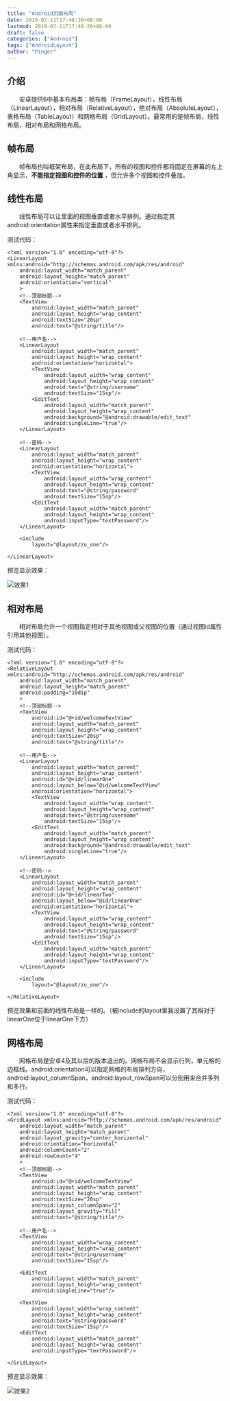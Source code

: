 ```yaml
---
title: "Android页面布局"
date: 2019-07-11T17:48:36+08:00
lastmod: 2019-07-11T17:48:36+08:00
draft: false
categories: ["Android"]
tags: ["AndroidLayout"]
author: "Pinger"
---
```


## 介绍
&emsp;&emsp;安卓提供6中基本布局类：帧布局（FrameLayout），线性布局（LinearLayout），相对布局（RelativeLayout），绝对布局（AbsoluteLayout），表格布局（TableLayout）和网格布局（GridLayout）。最常用的是帧布局，线性布局，相对布局和网格布局。

## 帧布局
&emsp;&emsp;帧布局也叫框架布局，在此布局下，所有的视图和控件都将固定在屏幕的左上角显示，**不能指定视图和控件的位置** ，但允许多个视图和控件叠加。

## 线性布局
&emsp;&emsp;线性布局可以让里面的视图垂直或者水平排列。通过指定其android:orientation属性来指定垂直或者水平排列。

测试代码：

	<?xml version="1.0" encoding="utf-8"?>
	<LinearLayout xmlns:android="http://schemas.android.com/apk/res/android"
	    android:layout_width="match_parent"
	    android:layout_height="match_parent"
	    android:orientation="vertical"
	    >
	    <!--顶部标题-->
	    <TextView
	        android:layout_width="match_parent"
	        android:layout_height="wrap_content"
	        android:textSize="20sp"
	        android:text="@string/title"/>
	
	    <!--用户名-->
	    <LinearLayout
	        android:layout_width="match_parent"
	        android:layout_height="wrap_content"
	        android:orientation="horizontal">
	        <TextView
	            android:layout_width="wrap_content"
	            android:layout_height="wrap_content"
	            android:text="@string/username"
	            android:textSize="15sp"/>
	        <EditText
	            android:layout_width="match_parent"
	            android:layout_height="wrap_content"
	            android:background="@android:drawable/edit_text"
	            android:singleLine="true"/>
	    </LinearLayout>
	
	    <!--密码-->
	    <LinearLayout
	        android:layout_width="match_parent"
	        android:layout_height="wrap_content"
	        android:orientation="horizontal">
	        <TextView
	            android:layout_width="wrap_content"
	            android:layout_height="wrap_content"
	            android:text="@string/password"
	            android:textSize="15sp"/>
	        <EditText
	            android:layout_width="match_parent"
	            android:layout_height="wrap_content"
	            android:inputType="textPassword"/>
	    </LinearLayout>
	
	    <include
	        layout="@layout/zu_one"/>
	    
	</LinearLayout>

预览显示效果：

![效果1][p0]

## 相对布局
&emsp;&emsp;相对布局允许一个视图指定相对于其他视图或父视图的位置（通过视图id属性引用其他视图）。

测试代码：

	<?xml version="1.0" encoding="utf-8"?>
	<RelativeLayout xmlns:android="http://schemas.android.com/apk/res/android"
	    android:layout_width="match_parent"
	    android:layout_height="match_parent"
	    android:padding="10dip"
	    >
	    <!--顶部标题-->
	    <TextView
	        android:id="@+id/welcomeTextView"
	        android:layout_width="match_parent"
	        android:layout_height="wrap_content"
	        android:textSize="20sp"
	        android:text="@string/title"/>
	
	    <!--用户名-->
	    <LinearLayout
	        android:layout_width="match_parent"
	        android:layout_height="wrap_content"
	        android:id="@+id/linearOne"
	        android:layout_below="@id/welcomeTextView"
	        android:orientation="horizontal">
	        <TextView
	            android:layout_width="wrap_content"
	            android:layout_height="wrap_content"
	            android:text="@string/username"
	            android:textSize="15sp"/>
	        <EditText
	            android:layout_width="match_parent"
	            android:layout_height="wrap_content"
	            android:background="@android:drawable/edit_text"
	            android:singleLine="true"/>
	    </LinearLayout>
	
	    <!--密码-->
	    <LinearLayout
	        android:layout_width="match_parent"
	        android:layout_height="wrap_content"
	        android:id="@+id/linearTwo"
	        android:layout_below="@id/linearOne"
	        android:orientation="horizontal">
	        <TextView
	            android:layout_width="wrap_content"
	            android:layout_height="wrap_content"
	            android:text="@string/password"
	            android:textSize="15sp"/>
	        <EditText
	            android:layout_width="match_parent"
	            android:layout_height="wrap_content"
	            android:inputType="textPassword"/>
	    </LinearLayout>
	
	    <include
	        layout="@layout/zu_one"/>
	
	</RelativeLayout>

预览效果和前面的线性布局是一样的。（被include的layout里我设置了其相对于linearOne位于linearOne下方）

## 网格布局
&emsp;&emsp;网格布局是安卓4及其以后的版本退出的。网格布局不会显示行列，单元格的边框线。android:orientation可以指定网格的布局排列方向，android:layout_columnSpan，android:layout_rowSpan可以分别用来合并多列和多行。

测试代码：

	<?xml version="1.0" encoding="utf-8"?>
	<GridLayout xmlns:android="http://schemas.android.com/apk/res/android"
	    android:layout_width="match_parent"
	    android:layout_height="match_parent"
	    android:layout_gravity="center_horizontal"
	    android:orientation="horizontal"
	    android:columnCount="2"
	    android:rowCount="4"
	    >
	    <!--顶部标题-->
	    <TextView
	        android:id="@+id/welcomeTextView"
	        android:layout_width="match_parent"
	        android:layout_height="wrap_content"
	        android:textSize="20sp"
	        android:layout_columnSpan="2"
	        android:layout_gravity="fill"
	        android:text="@string/title"/>
	
	    <!--用户名-->
	    <TextView
	        android:layout_width="wrap_content"
	        android:layout_height="wrap_content"
	        android:text="@string/username"
	        android:textSize="15sp"/>
	
	    <EditText
	        android:layout_width="match_parent"
	        android:layout_height="wrap_content"
	        android:singleLine="true"/>
	
	    <TextView
	        android:layout_width="wrap_content"
	        android:layout_height="wrap_content"
	        android:text="@string/password"
	        android:textSize="15sp"/>
	    <EditText
	        android:layout_width="match_parent"
	        android:layout_height="wrap_content"
	        android:inputType="textPassword"/>
	
	</GridLayout>

预览显示效果：

![效果2][p1]


[p0]:./../media/20190812-1.png
[p1]:./../media/20190812-2.png